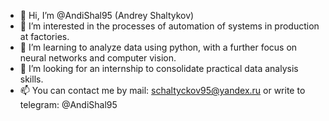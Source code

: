 - 👋 Hi, I’m @AndiShal95 (Andrey Shaltykov)
- 👀 I’m interested in the processes of automation of systems in production at factories.
- 🌱 I’m learning to analyze data using python, with a further focus on neural networks and computer vision.
- 💞️ I’m looking for an internship to consolidate practical data analysis skills.
- 📫 You can contact me by mail: schaltyckov95@yandex.ru or write to telegram: @AndiShal95
  
<!---
AndiShal95/AndiShal95 is a ✨ special ✨ repository because its `README.md` (this file) appears on your GitHub profile.
You can click the Preview link to take a look at your changes.
--->
